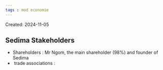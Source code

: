 ```yaml
---
tags : mod economie
---
```

Created: 2024-11-05

## Sedima Stakeholders

- Shareholders : Mr Ngom, the main shareholder (98%) and founder of Sedima
-  trade associations : 